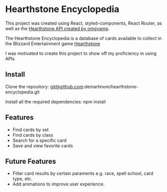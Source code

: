 # Hearthstone Encyclopedia

This project was created using React, styled-components, React Router, as well as the [Hearthstone API created by omgvamp](https://https://rapidapi.com/omgvamp/api/hearthstone/).

The Hearthstone Encyclopedia is a database of cards available to collect in the Blizzard Entertainment game [Hearthstone](https://hearthstone.blizzard.com/en-us)

I was motivated to create this project to show off my proficiency in using APIs

## Install
Clone the repository: git@github.com:demartinom/hearthstone-encyclopedia.git

Install all the required dependencies: npm install

## Features
- Find cards by set
- Find cards by class
- Search for a specific card
- Save and view favorite cards

## Future Features
- Filter card results by certain paraments e.g. race, spell school, card type, etc.
- Add animations to improve user experience.
